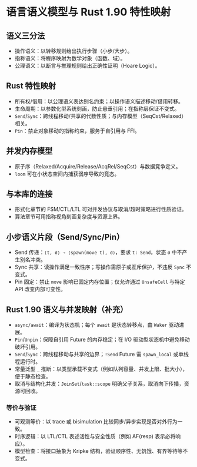 # 语言语义模型与 Rust 1.90 特性映射

## 语义三分法

- 操作语义：以转移规则给出执行步骤（小步/大步）。
- 指称语义：将程序映射为数学对象（函数、域）。
- 公理语义：以断言与推理规则给出正确性证明（Hoare Logic）。

## Rust 特性映射

- 所有权/借用：以公理语义表达别名约束；以操作语义描述移动/借用转移。
- 生命周期：以参数化型系统刻画，防止悬垂引用；在指称层保证不变式。
- `Send`/`Sync`：跨线程移动/共享的代数性质；与内存模型（SeqCst/Relaxed）相关。
- `Pin`：禁止对象移动的指称约束，服务于自引用与 FFI。

## 并发内存模型

- 原子序（Relaxed/Acquire/Release/AcqRel/SeqCst）与数据竞争定义。
- `loom` 可在小状态空间内捕获弱序导致的竞态。

## 与本库的连接

- 形式化章节的 FSM/CTL/LTL 可对并发协议与取消/超时策略进行性质验证。
- 算法章节可用指称视角刻画复杂度与资源上界。

## 小步语义片段（Send/Sync/Pin）

- Send 传递：`⟨t, σ⟩ → ⟨spawn(move t), σ⟩`，要求 `t: Send`，状态 `σ` 中不产生别名冲突。
- Sync 共享：读操作满足一致性序；写操作需原子或互斥保护，不违反 `Sync` 不变式。
- Pin 固定：禁止 `move` 影响已固定内存位置；仅允许通过 `UnsafeCell` 与特定 API 改变内部可变性。

## Rust 1.90 语义与并发映射（补充）

- `async/await`：编译为状态机；每个 `await` 是状态转移点，由 `Waker` 驱动进展。
- `Pin`/`Unpin`：保障自引用 Future 的内存稳定；在 I/O 驱动型状态机中避免移动破坏引用。
- `Send`/`Sync`：跨线程移动与共享的边界；`!Send` Future 需 `spawn_local` 或单线程运行时。
- 常量泛型 `_` 推断：以类型承载不变式（例如队列容量、并发上限、批大小），便于静态检查。
- 取消与结构化并发：`JoinSet`/`task::scope` 明确父子关系，取消向下传播，资源可回收。

### 等价与验证

- 可观测等价：以 trace 或 bisimulation 比较同步/异步实现是否对外行为一致。
- 时序逻辑：以 LTL/CTL 表述活性与安全性质（例如 AF(resp) 表示必将响应）。
- 模型检查：将接口抽象为 Kripke 结构，验证顺序性、无饥饿、有界等待等不变式。
